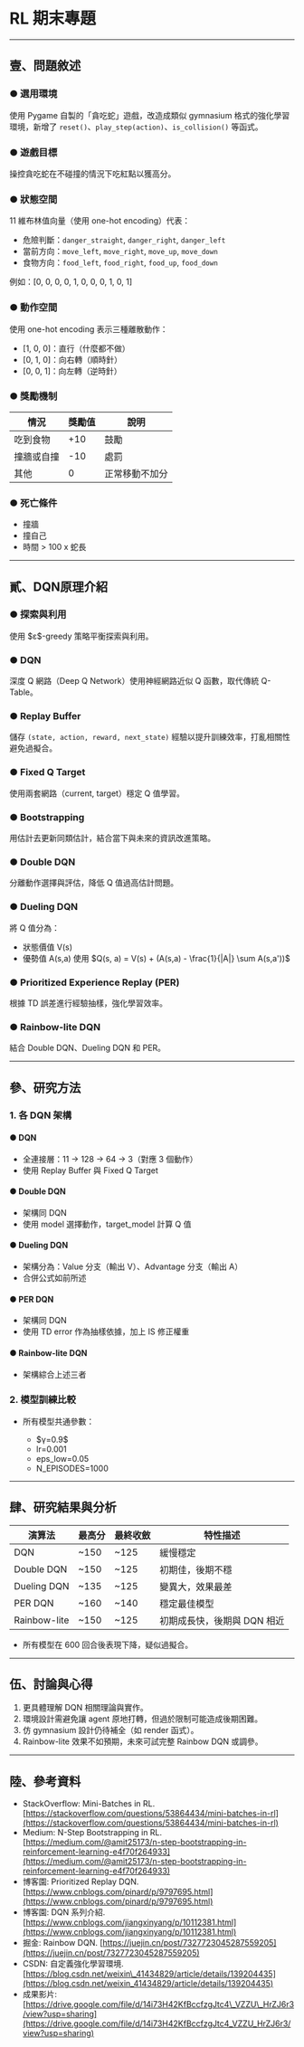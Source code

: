 # RL 期末專題
---

## 壹、問題敘述

### ● 選用環境

使用 Pygame 自製的「貪吃蛇」遊戲，改造成類似 gymnasium 格式的強化學習環境，新增了 `reset()`、`play_step(action)`、`is_collision()` 等函式。

### ● 遊戲目標

操控貪吃蛇在不碰撞的情況下吃紅點以獲高分。

### ● 狀態空間

11 維布林值向量（使用 one-hot encoding）代表：

* 危險判斷：`danger_straight`, `danger_right`, `danger_left`
* 當前方向：`move_left`, `move_right`, `move_up`, `move_down`
* 食物方向：`food_left`, `food_right`, `food_up`, `food_down`

例如：\[0, 0, 0, 0, 1, 0, 0, 0, 1, 0, 1]

### ● 動作空間

使用 one-hot encoding 表示三種離散動作：

* \[1, 0, 0]：直行（什麼都不做）
* \[0, 1, 0]：向右轉（順時針）
* \[0, 0, 1]：向左轉（逆時針）

### ● 獎勵機制

| 情況    | 獎勵值 | 說明      |
| ----- | --- | ------- |
| 吃到食物  | +10 | 鼓勵      |
| 撞牆或自撞 | -10 | 處罰      |
| 其他    | 0   | 正常移動不加分 |

### ● 死亡條件

* 撞牆
* 撞自己
* 時間 > 100 x 蛇長

---

## 貳、DQN原理介紹

### ● 探索與利用

使用 \$ε\$-greedy 策略平衡探索與利用。

### ● DQN

深度 Q 網路（Deep Q Network）使用神經網路近似 Q 函數，取代傳統 Q-Table。

### ● Replay Buffer

儲存 `(state, action, reward, next_state)` 經驗以提升訓練效率，打亂相關性避免過擬合。

### ● Fixed Q Target

使用兩套網路（current, target）穩定 Q 值學習。

### ● Bootstrapping

用估計去更新同類估計，結合當下與未來的資訊改進策略。

### ● Double DQN

分離動作選擇與評估，降低 Q 值過高估計問題。

### ● Dueling DQN

將 Q 值分為：

* 狀態價值 V(s)
* 優勢值 A(s,a)
  使用 \$Q(s, a) = V(s) + (A(s,a) - \frac{1}{|A|} \sum A(s,a'))\$

### ● Prioritized Experience Replay (PER)

根據 TD 誤差進行經驗抽樣，強化學習效率。

### ● Rainbow-lite DQN

結合 Double DQN、Dueling DQN 和 PER。

---

## 參、研究方法

### 1. 各 DQN 架構

#### ● DQN

* 全連接層：11 → 128 → 64 → 3（對應 3 個動作）
* 使用 Replay Buffer 與 Fixed Q Target

#### ● Double DQN

* 架構同 DQN
* 使用 model 選擇動作，target\_model 計算 Q 值

#### ● Dueling DQN

* 架構分為：Value 分支（輸出 V）、Advantage 分支（輸出 A）
* 合併公式如前所述

#### ● PER DQN

* 架構同 DQN
* 使用 TD error 作為抽樣依據，加上 IS 修正權重

#### ● Rainbow-lite DQN

* 架構綜合上述三者

### 2. 模型訓練比較

* 所有模型共通參數：

  * \$γ=0.9\$
  * lr=0.001
  * eps\_low=0.05
  * N\_EPISODES=1000

---

## 肆、研究結果與分析

| 演算法          | 最高分   | 最終收斂  | 特性描述             |
| ------------ | ----- | ----- | ---------------- |
| DQN          | \~150 | \~125 | 緩慢穩定             |
| Double DQN   | \~150 | \~125 | 初期佳，後期不穩         |
| Dueling DQN  | \~135 | \~125 | 變異大，效果最差         |
| PER DQN      | \~160 | \~140 | 穩定最佳模型           |
| Rainbow-lite | \~150 | \~125 | 初期成長快，後期與 DQN 相近 |

* 所有模型在 600 回合後表現下降，疑似過擬合。

---

## 伍、討論與心得

1. 更具體理解 DQN 相關理論與實作。
2. 環境設計需避免讓 agent 原地打轉，但過於限制可能造成後期困難。
3. 仿 gymnasium 設計仍待補全（如 render 函式）。
4. Rainbow-lite 效果不如預期，未來可試完整 Rainbow DQN 或調參。

---

## 陸、參考資料

* StackOverflow: Mini-Batches in RL. [https://stackoverflow.com/questions/53864434/mini-batches-in-rl](https://stackoverflow.com/questions/53864434/mini-batches-in-rl)
* Medium: N-Step Bootstrapping in RL. [https://medium.com/@amit25173/n-step-bootstrapping-in-reinforcement-learning-e4f70f264933](https://medium.com/@amit25173/n-step-bootstrapping-in-reinforcement-learning-e4f70f264933)
* 博客園: Prioritized Replay DQN. [https://www.cnblogs.com/pinard/p/9797695.html](https://www.cnblogs.com/pinard/p/9797695.html)
* 博客園: DQN 系列介紹. [https://www.cnblogs.com/jiangxinyang/p/10112381.html](https://www.cnblogs.com/jiangxinyang/p/10112381.html)
* 掘金: Rainbow DQN. [https://juejin.cn/post/7327723045287559205](https://juejin.cn/post/7327723045287559205)
* CSDN: 自定義強化學習環境. [https://blog.csdn.net/weixin\_41434829/article/details/139204435](https://blog.csdn.net/weixin_41434829/article/details/139204435)
* 成果影片: [https://drive.google.com/file/d/14i73H42KfBccfzgJtc4\_VZZU\_HrZJ6r3/view?usp=sharing](https://drive.google.com/file/d/14i73H42KfBccfzgJtc4_VZZU_HrZJ6r3/view?usp=sharing)
